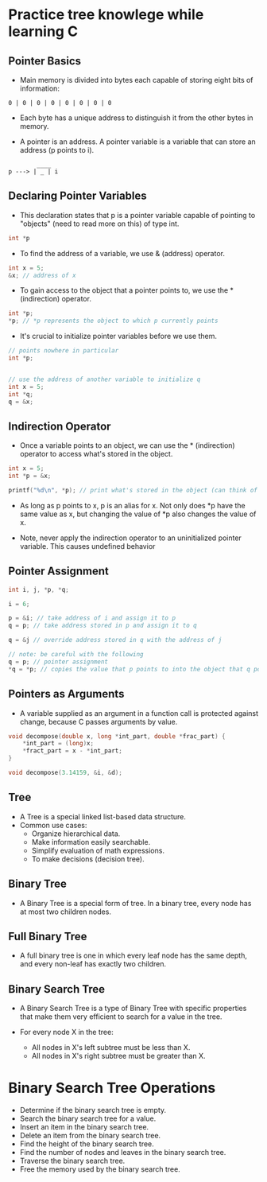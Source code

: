 # Practice tree knowlege while learning C

## Pointer Basics

- Main memory is divided into bytes each capable of storing eight bits of information:

```
0 | 0 | 0 | 0 | 0 | 0 | 0 | 0
```
- Each byte has a unique address to distinguish it from the other bytes in memory.

- A pointer is an address. A pointer variable is a variable that can store an address (p points to i).

```
        ____
p ---> | _ | i
```

## Declaring Pointer Variables

- This declaration states that p is a pointer variable capable of pointing to "objects" (need to read more on this) of type int.

```c
int *p
```

- To find the address of a variable, we use & (address) operator. 

```c
int x = 5;
&x; // address of x
```

- To gain access to the object that a pointer points to, we use the * (indirection) operator.

```c
int *p;
*p; // *p represents the object to which p currently points
```

- It's crucial to initialize pointer variables before we use them.

```c
// points nowhere in particular
int *p;


// use the address of another variable to initialize q
int x = 5;
int *q; 
q = &x;
```

## Indirection Operator

- Once a variable points to an object, we can use the * (indirection) operator to access what's stored in the object.

```c
int x = 5;
int *p = &x;

printf("%d\n", *p); // print what's stored in the object (can think of * as the inverse of &)
```

- As long as p points to x, p is an alias for x. Not only does *p have the same value as x, but changing the value of *p also changes the value of x.

- Note, never apply the indirection operator to an uninitialized pointer variable. This causes undefined behavior

## Pointer Assignment

```c
int i, j, *p, *q;

i = 6;

p = &i; // take address of i and assign it to p
q = p; // take address stored in p and assign it to q

q = &j // override address stored in q with the address of j

// note: be careful with the following
q = p; // pointer assignment
*q = *p; // copies the value that p points to into the object that q points to
```

## Pointers as Arguments

- A variable supplied as an argument in a function call is protected against change, because C passes arguments by value.

```c
void decompose(double x, long *int_part, double *frac_part) {
    *int_part = (long)x;
    *fract_part = x - *int_part;
}

void decompose(3.14159, &i, &d);
```

## Tree

- A Tree is a special linked list-based data structure.
- Common use cases: 
    - Organize hierarchical data.
    - Make information easily searchable.
    - Simplify evaluation of math expressions.
    - To make decisions (decision tree).

## Binary Tree

- A Binary Tree is a special form of tree. In a binary tree, every node has at most two children nodes.

## Full Binary Tree

- A full binary tree is one in which every leaf node has the same depth, and every non-leaf has exactly two children.

## Binary Search Tree

- A Binary Search Tree is a type of Binary Tree with specific properties that make them very efficient to search for a value in the tree.

- For every node X in the tree:
    - All nodes in X's left subtree must be less than X.
    - All nodes in X's right subtree must be greater than X.

# Binary Search Tree Operations

- Determine if the binary search tree is empty.
- Search the binary search tree for a value.
- Insert an item in the binary search tree.
- Delete an item from the binary search tree.
- Find the height of the binary search tree.
- Find the number of nodes and leaves in the binary search tree.
- Traverse the binary search tree.
- Free the memory used by the binary search tree.

